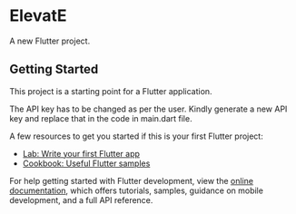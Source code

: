 # ElevatE

A new Flutter project.

## Getting Started

This project is a starting point for a Flutter application.

The API key has to be changed as per the user. Kindly generate a new API key and replace that in the code in main.dart file.

A few resources to get you started if this is your first Flutter project:

- [Lab: Write your first Flutter app](https://docs.flutter.dev/get-started/codelab)
- [Cookbook: Useful Flutter samples](https://docs.flutter.dev/cookbook)

For help getting started with Flutter development, view the
[online documentation](https://docs.flutter.dev/), which offers tutorials,
samples, guidance on mobile development, and a full API reference.
